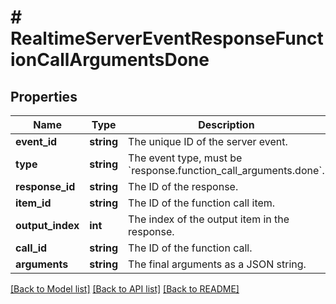 # # RealtimeServerEventResponseFunctionCallArgumentsDone

## Properties

Name | Type | Description | Notes
------------ | ------------- | ------------- | -------------
**event_id** | **string** | The unique ID of the server event. |
**type** | **string** | The event type, must be &#x60;response.function_call_arguments.done&#x60;. |
**response_id** | **string** | The ID of the response. |
**item_id** | **string** | The ID of the function call item. |
**output_index** | **int** | The index of the output item in the response. |
**call_id** | **string** | The ID of the function call. |
**arguments** | **string** | The final arguments as a JSON string. |

[[Back to Model list]](../../README.md#models) [[Back to API list]](../../README.md#endpoints) [[Back to README]](../../README.md)
